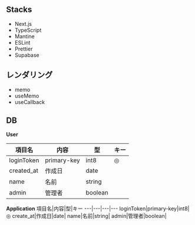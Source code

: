 ## Stacks

- Next.js
- TypeScript
- Mantine
- ESLint
- Prettier
- Supabase

## レンダリング
- memo
- useMemo
- useCallback

## DB
**User**

項目名|内容|型|キー
---|---|---|---
loginToken|primary-key|int8|◎
created_at|作成日|date|
name|名前|string|
admin|管理者|boolean|

**Application**
項目名|内容|型|キー
---|---|---|---
loginToken|primary-key|int8|◎
create_at|作成日|date|
name|名前|string|
admin|管理者|boolean|

